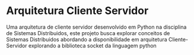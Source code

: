 # Arquitetura Cliente Servidor
Uma arquitetura de cliente servidor desenvolvido em Python na disciplina de Sistemas Distribuidos, este projeto busca explorar conceitos de Sistemas Distribuidos abordando a disponibilidade em arquitetura Cliente-Servidor explorando a biblioteca socket da linguagem python

